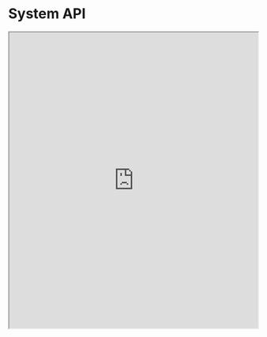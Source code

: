 <a name="system-api"></a>

# System API

<iframe src="http://demo.virtual.wf/web/docs/jsdoc/index.html" style="height:600px;width:100%;" scrolling="auto" ALLOWTRANSPARENCY="false">System API Reference</iframe>
